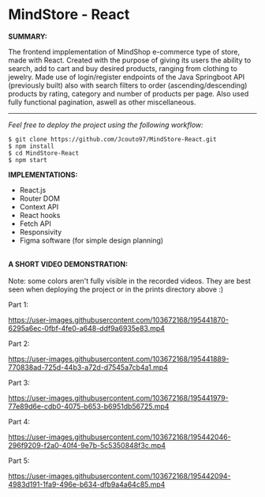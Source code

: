 # MindStore - React

**SUMMARY:**

The frontend impplementation of MindShop e-commerce type  of store, made with React. Created with the purpose of giving its users the ability to search, add to cart and buy desired products, ranging from clothing to jewelry. Made use of login/register endpoints of the Java Springboot API (previously built) also with search filters to order (ascending/descending) products by rating, category and number of products per page. Also used fully functional pagination, aswell as other miscellaneous.

---

_Feel free to deploy the project using the following workflow:_

```
$ git clone https://github.com/Jcouto97/MindStore-React.git
$ npm install
$ cd MindStore-React
$ npm start
```

**IMPLEMENTATIONS:**

- React.js 
- Router DOM
- Context API
- React hooks 
- Fetch API
- Responsivity
- Figma software (for simple design planning)
  <br/><br/>

**A SHORT VIDEO DEMONSTRATION:**
  <br/><br/>
Note: some colors aren't fully visible in the recorded videos. They are best seen when deploying the project or in the prints directory above :) 

Part 1:

https://user-images.githubusercontent.com/103672168/195441870-6295a6ec-0fbf-4fe0-a648-ddf9a6935e83.mp4

Part 2:

https://user-images.githubusercontent.com/103672168/195441889-770838ad-725d-44b3-a72d-d7545a7cb4a1.mp4

Part 3:

https://user-images.githubusercontent.com/103672168/195441979-77e89d6e-cdb0-4075-b653-b6951db56725.mp4

Part 4:

https://user-images.githubusercontent.com/103672168/195442046-296f9209-f2a0-40f4-9e7b-5c5350848f3c.mp4

Part 5:

https://user-images.githubusercontent.com/103672168/195442094-4983d191-1fa9-496e-b634-dfb9a4a64c85.mp4

